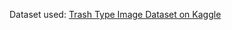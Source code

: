 
Dataset used: [Trash Type Image Dataset on Kaggle](https://www.kaggle.com/datasets/farzadnekouei/trash-type-image-dataset)


